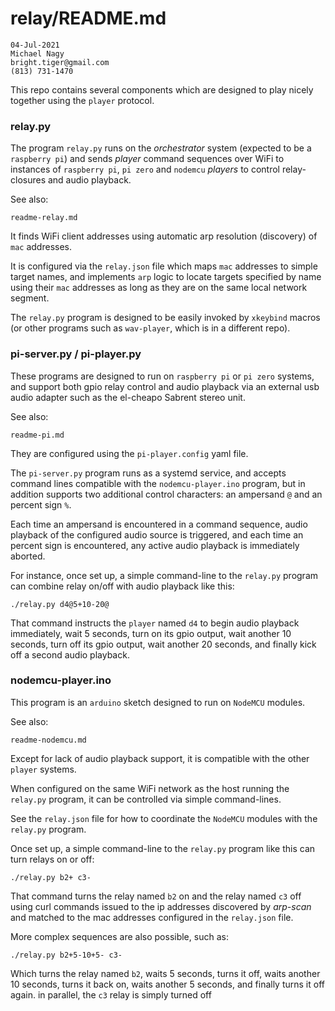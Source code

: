 # relay/README.md

```
04-Jul-2021
Michael Nagy
bright.tiger@gmail.com
(813) 731-1470
```

This repo contains several components which are designed to play nicely together using the `player` protocol.

### relay.py

The program `relay.py` runs on the _orchestrator_ system (expected to be a `raspberry pi`) and sends _player_ command sequences over WiFi to instances of `raspberry pi`, `pi zero` and `nodemcu` _players_ to control relay-closures and audio playback.

See also:

	readme-relay.md
It finds WiFi client addresses using automatic arp resolution (discovery) of `mac` addresses.

It is configured via the `relay.json` file which maps `mac` addresses to simple target names, and implements `arp` logic to locate targets specified by name using their `mac` addresses as long as they are on the same local network segment.

The `relay.py` program is designed to be easily invoked by `xkeybind` macros (or other programs such as `wav-player`, which is in a different repo).

### pi-server.py / pi-player.py

These programs are designed to run on `raspberry pi` or `pi zero` systems, and support both gpio relay control and audio playback via an external usb audio adapter such as the el-cheapo Sabrent stereo unit.

See also:

	readme-pi.md
They are configured using the `pi-player.config` yaml file.

The `pi-server.py` program runs as a systemd service, and accepts command lines compatible with the `nodemcu-player.ino` program, but in addition supports two additional control characters: an ampersand `@` and an percent sign `%`.

Each time an ampersand is encountered in a command sequence, audio playback of the configured audio source is triggered, and each time an percent sign is encountered, any active audio playback is immediately aborted.

For instance, once set up, a simple command-line to the `relay.py` program can combine relay on/off with audio playback like this:

	./relay.py d4@5+10-20@
That command instructs the `player` named `d4` to begin audio playback immediately, wait 5 seconds, turn on its gpio output, wait another 10 seconds, turn off its gpio output, wait another 20 seconds, and finally kick off a second audio playback.

### nodemcu-player.ino

This program is an `arduino` sketch designed to run on `NodeMCU` modules.

See also:

	readme-nodemcu.md
Except for lack of audio playback support, it is compatible with the other `player` systems.

When configured on the same WiFi network as the host running the `relay.py` program, it can be controlled via simple command-lines.

See the `relay.json` file for how to coordinate the `NodeMCU` modules with the `relay.py` program.

Once set up, a simple command-line to the `relay.py` program like this can turn relays on or off:

	./relay.py b2+ c3-
That command turns the relay named `b2` on and the relay named `c3` off using curl commands issued to the ip addresses discovered by _arp-scan_ and matched to the mac addresses configured in the `relay.json` file.

More complex sequences are also possible, such as:

	./relay.py b2+5-10+5- c3-
Which turns the relay named `b2`, waits 5 seconds, turns it off, waits another 10 seconds, turns it back on, waits another 5 seconds, and finally turns it off again.  in parallel, the `c3` relay is simply turned off

#
